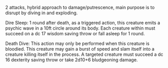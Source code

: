 
2 attacks, hybrid approach to damage/putrescence, main purpose is to disrupt by diving in and exploding.

Dire Sleep: 1 round after death, as a triggered action, this creature emits a psychic wave in a 10ft circle around its body. Each creature within must succeed on a dc 17 wisdom saving throw or fall asleep for 1 round.

Death Dive: This action may only be performed when this creature is bloodied. This creature may gain a burst of speed and slam itself into a creature killing itself in the process. A targeted creature must succeed a dc 16 dexterity saving throw or take 2d10+6 bludgeoning damage. 